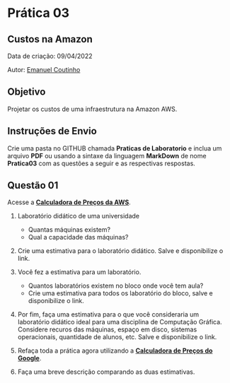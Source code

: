 # Prática 03

## Custos na Amazon

Data de criação: 09/04/2022

Autor: [Emanuel Coutinho](https://github.com/emanuelcoutinho)

## Objetivo
Projetar os custos de uma infraestrutura na Amazon AWS.


## Instruções de Envio

Crie uma pasta no GITHUB chamada **Praticas de Laboratorio** e inclua um arquivo **PDF** ou usando a sintaxe da linguagem **MarkDown** de nome **Pratica03** com as questões a seguir e as respectivas respostas.

## Questão 01

Acesse a [**Calculadora de Preços da AWS**](https://calculator.aws/).

1. Laboratório didático de uma universidade
   - Quantas máquinas existem?
   - Qual a capacidade das máquinas?

2. Crie uma estimativa para o laboratório didático. Salve e disponibilize o link.

3. Você fez a estimativa para um laboratório. 
   - Quantos laboratórios existem no bloco onde você tem aula?
   - Crie uma estimativa para todos os laboratório do bloco, salve e disponibilize o link.

4. Por fim, faça uma estimativa para o que você consideraria um laboratório didático ideal para uma disciplina de Computação Gráfica. Considere recuros das máquinas, espaço em disco, sistemas operacionais, quantidade de alunos, etc. Salve e disponibilize o link.

5. Refaça toda a prática agora utilizando a [**Calculadora de Preços do Google**](https://cloud.google.com/products/calculator/).

6. Faça uma breve descrição comparando as duas estimativas.






